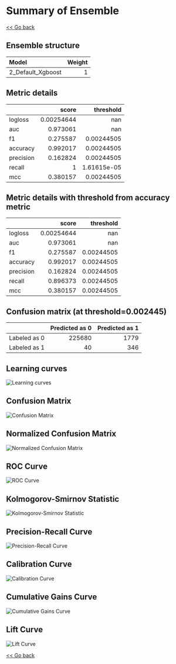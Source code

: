 # Summary of Ensemble

[<< Go back](../README.md)


## Ensemble structure
| Model             |   Weight |
|:------------------|---------:|
| 2_Default_Xgboost |        1 |

## Metric details
|           |      score |     threshold |
|:----------|-----------:|--------------:|
| logloss   | 0.00254644 | nan           |
| auc       | 0.973061   | nan           |
| f1        | 0.275587   |   0.00244505  |
| accuracy  | 0.992017   |   0.00244505  |
| precision | 0.162824   |   0.00244505  |
| recall    | 1          |   1.61615e-05 |
| mcc       | 0.380157   |   0.00244505  |


## Metric details with threshold from accuracy metric
|           |      score |    threshold |
|:----------|-----------:|-------------:|
| logloss   | 0.00254644 | nan          |
| auc       | 0.973061   | nan          |
| f1        | 0.275587   |   0.00244505 |
| accuracy  | 0.992017   |   0.00244505 |
| precision | 0.162824   |   0.00244505 |
| recall    | 0.896373   |   0.00244505 |
| mcc       | 0.380157   |   0.00244505 |


## Confusion matrix (at threshold=0.002445)
|              |   Predicted as 0 |   Predicted as 1 |
|:-------------|-----------------:|-----------------:|
| Labeled as 0 |           225680 |             1779 |
| Labeled as 1 |               40 |              346 |

## Learning curves
![Learning curves](learning_curves.png)
## Confusion Matrix

![Confusion Matrix](confusion_matrix.png)


## Normalized Confusion Matrix

![Normalized Confusion Matrix](confusion_matrix_normalized.png)


## ROC Curve

![ROC Curve](roc_curve.png)


## Kolmogorov-Smirnov Statistic

![Kolmogorov-Smirnov Statistic](ks_statistic.png)


## Precision-Recall Curve

![Precision-Recall Curve](precision_recall_curve.png)


## Calibration Curve

![Calibration Curve](calibration_curve_curve.png)


## Cumulative Gains Curve

![Cumulative Gains Curve](cumulative_gains_curve.png)


## Lift Curve

![Lift Curve](lift_curve.png)



[<< Go back](../README.md)
